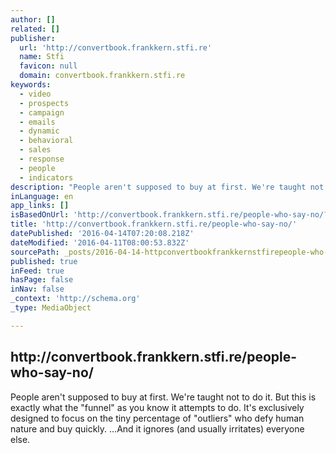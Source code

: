 ```yaml
---
author: []
related: []
publisher:
  url: 'http://convertbook.frankkern.stfi.re'
  name: Stfi
  favicon: null
  domain: convertbook.frankkern.stfi.re
keywords:
  - video
  - prospects
  - campaign
  - emails
  - dynamic
  - behavioral
  - sales
  - response
  - people
  - indicators
description: "People aren't supposed to buy at first. We're taught not to do it. But this is exactly what the \"funnel\" as you know it attempts to do. It's exclusively designed to focus on the tiny percentage of \"outliers\" who defy human nature and buy quickly. ...And it ignores (and usually irritates) everyone else."
inLanguage: en
app_links: []
isBasedOnUrl: 'http://convertbook.frankkern.stfi.re/people-who-say-no/?sf=odgzpe'
title: 'http://convertbook.frankkern.stfi.re/people-who-say-no/'
datePublished: '2016-04-14T07:20:08.218Z'
dateModified: '2016-04-11T08:00:53.832Z'
sourcePath: _posts/2016-04-14-httpconvertbookfrankkernstfirepeople-who-say-no.md
published: true
inFeed: true
hasPage: false
inNav: false
_context: 'http://schema.org'
_type: MediaObject

---
```

<article style=""><h1>http://convertbook.frankkern.stfi.re/people-who-say-no/</h1><p>People aren't supposed to buy at first. We're taught not to do it. But this is exactly what the "funnel" as you know it attempts to do. It's exclusively designed to focus on the tiny percentage of "outliers" who defy human nature and buy quickly. ...And it ignores (and usually irritates) everyone else.</p></article>
